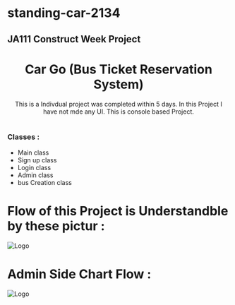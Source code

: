 # standing-car-2134
<H2>JA111 Construct Week Project </H2>
<div align="center">
  
<h1 align="center">Car Go  (Bus Ticket Reservation System)</h1>  

 This is a Indivdual project was completed within 5 days. In this Project I have not mde any UI. This is console based Project.
    <br />
    <br />

  </p>
  </div>
  <h3>Classes :</h3>
  <ul>
<li> Main class </li>
 <li>Sign up class </li>
<li>Login class</li>
<li>Admin class </li>
<li>bus Creation class </li></ul>

 
 
 <h1>Flow of this Project is Understandble by these pictur :</h1>

 <img src="https://user-images.githubusercontent.com/115461383/229339501-f2e9a836-f504-437c-82f5-b56db99b0f13.png" alt="Logo" >
<h1>Admin Side Chart Flow :</h1>
 <img src="https://user-images.githubusercontent.com/115461383/229339506-1fc38846-0fc1-4fa7-acb4-a4b047f4ba39.png" alt="Logo" >

